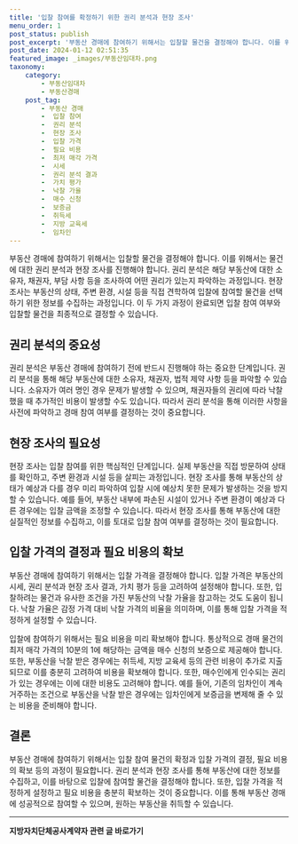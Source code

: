 ```yaml
---
title: '입찰 참여를 확정하기 위한 권리 분석과 현장 조사'
menu_order: 1
post_status: publish
post_excerpt: '부동산 경매에 참여하기 위해서는 입찰할 물건을 결정해야 합니다. 이를 위해서는 물건에 대한 권리 분석과 현장 조사를 진행해야 합니다. 권리 분석은 해당 부동산에 대한 소유자, 채권자, 부담 사항 등을 조사하여 어떤 권리가 있는지 파악하는 과정입니다. 현장 조사는 부동산의 상태, 주변 환경, 시설 등을 직접 견학하여 입찰에 참여할 물건을 선택하기 위한 정보를 수집하는 과정입니다. 이 두 가지 과정이 완료되면 입찰 참여 여부와 입찰할 물건을 최종적으로 결정할 수 있습니다.'
post_date: 2024-01-12 02:51:35
featured_image: _images/부동산임대차.png
taxonomy:
    category:
        - 부동산임대차
        - 부동산경매
    post_tag:
        - 부동산 경매
        -  입찰 참여
        -  권리 분석
        -  현장 조사
        -  입찰 가격
        -  필요 비용
        -  최저 매각 가격
        -  시세
        -  권리 분석 결과
        -  가치 평가
        -  낙찰 가율
        -  매수 신청
        -  보증금
        -  취득세
        -  지방 교육세
        -  임차인
---
```



부동산 경매에 참여하기 위해서는 입찰할 물건을 결정해야 합니다. 이를 위해서는 물건에 대한 권리 분석과 현장 조사를 진행해야 합니다. 권리 분석은 해당 부동산에 대한 소유자, 채권자, 부담 사항 등을 조사하여 어떤 권리가 있는지 파악하는 과정입니다. 현장 조사는 부동산의 상태, 주변 환경, 시설 등을 직접 견학하여 입찰에 참여할 물건을 선택하기 위한 정보를 수집하는 과정입니다. 이 두 가지 과정이 완료되면 입찰 참여 여부와 입찰할 물건을 최종적으로 결정할 수 있습니다.

## 권리 분석의 중요성

권리 분석은 부동산 경매에 참여하기 전에 반드시 진행해야 하는 중요한 단계입니다. 권리 분석을 통해 해당 부동산에 대한 소유자, 채권자, 법적 제약 사항 등을 파악할 수 있습니다. 소유자가 여러 명인 경우 문제가 발생할 수 있으며, 채권자들의 권리에 따라 낙찰했을 때 추가적인 비용이 발생할 수도 있습니다. 따라서 권리 분석을 통해 이러한 사항을 사전에 파악하고 경매 참여 여부를 결정하는 것이 중요합니다.

## 현장 조사의 필요성

현장 조사는 입찰 참여를 위한 핵심적인 단계입니다. 실제 부동산을 직접 방문하여 상태를 확인하고, 주변 환경과 시설 등을 살피는 과정입니다. 현장 조사를 통해 부동산의 상태가 예상과 다를 경우 미리 파악하여 입찰 시에 예상치 못한 문제가 발생하는 것을 방지할 수 있습니다. 예를 들어, 부동산 내부에 파손된 시설이 있거나 주변 환경이 예상과 다른 경우에는 입찰 금액을 조정할 수 있습니다. 따라서 현장 조사를 통해 부동산에 대한 실질적인 정보를 수집하고, 이를 토대로 입찰 참여 여부를 결정하는 것이 필요합니다.

## 입찰 가격의 결정과 필요 비용의 확보

부동산 경매에 참여하기 위해서는 입찰 가격을 결정해야 합니다. 입찰 가격은 부동산의 시세, 권리 분석과 현장 조사 결과, 가치 평가 등을 고려하여 설정해야 합니다. 또한, 입찰하려는 물건과 유사한 조건을 가진 부동산의 낙찰 가율을 참고하는 것도 도움이 됩니다. 낙찰 가율은 감정 가격 대비 낙찰 가격의 비율을 의미하며, 이를 통해 입찰 가격을 적정하게 설정할 수 있습니다.

입찰에 참여하기 위해서는 필요 비용을 미리 확보해야 합니다. 통상적으로 경매 물건의 최저 매각 가격의 10분의 1에 해당하는 금액을 매수 신청의 보증으로 제공해야 합니다. 또한, 부동산을 낙찰 받은 경우에는 취득세, 지방 교육세 등의 관련 비용이 추가로 지출되므로 이를 충분히 고려하여 비용을 확보해야 합니다. 또한, 매수인에게 인수되는 권리가 있는 경우에는 이에 대한 비용도 고려해야 합니다. 예를 들어, 기존의 임차인이 계속 거주하는 조건으로 부동산을 낙찰 받은 경우에는 임차인에게 보증금을 변제해 줄 수 있는 비용을 준비해야 합니다.

## 결론

부동산 경매에 참여하기 위해서는 입찰 참여 물건의 확정과 입찰 가격의 결정, 필요 비용의 확보 등의 과정이 필요합니다. 권리 분석과 현장 조사를 통해 부동산에 대한 정보를 수집하고, 이를 바탕으로 입찰에 참여할 물건을 결정해야 합니다. 또한, 입찰 가격을 적정하게 설정하고 필요 비용을 충분히 확보하는 것이 중요합니다. 이를 통해 부동산 경매에 성공적으로 참여할 수 있으며, 원하는 부동산을 취득할 수 있습니다.
<!-- wp:separator -->
<hr class="wp-block-separator has-alpha-channel-opacity"/>
<!-- /wp:separator -->

<!-- wp:group {"backgroundColor":"base","layout":{"type":"constrained"}} -->
<div class="wp-block-group has-base-background-color has-background"><!-- wp:paragraph {"align":"center","fontSize":"medium"} -->
<p class="has-text-align-center has-large-font-size"><strong>지방자치단체공사계약자 관련 글 바로가기</strong></p>
<!-- /wp:paragraph -->


<!-- wp:latest-posts
{"categories":[{"id":7140,"count":19,"description":"","link":"https://uknowlaw.com/category/%ec%a7%80%eb%b0%a9%ec%9e%90%ec%b9%98%eb%8b%a8%ec%b2%b4%ea%b3%b5%ec%82%ac%ea%b3%84%ec%95%bd%ec%9e%90/","name":"지방자치단체공사계약자","slug":"지방자치단체공사계약자","taxonomy":"category","parent":0,"meta":[],"_links":{"self":[{"href":"https://uknowlaw.com/wp-json/wp/v2/categories/7140"}],"collection":[{"href":"https://uknowlaw.com/wp-json/wp/v2/categories"}],"about":[{"href":"https://uknowlaw.com/wp-json/wp/v2/taxonomies/category"}],"wp:post_type":[{"href":"https://uknowlaw.com/wp-json/wp/v2/posts?categories=7140"}],"curies":[{"name":"wp","href":"https://api.w.org/{rel}","templated":true}]}}],"postsToShow":100,"excerptLength":28,"postLayout":"grid","columns":2,"featuredImageAlign":"left","featuredImageSizeSlug":"large","fontSize":"small"} /--></div>
<!-- /wp:group -->